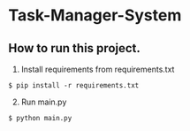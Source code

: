 ﻿# Task-Manager-System

## How to run this project.
1. Install requirements from requirements.txt
```
$ pip install -r requirements.txt
```
2. Run main.py
```
$ python main.py
```
